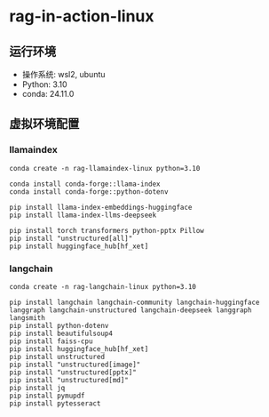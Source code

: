 # rag-in-action-linux

## 运行环境

- 操作系统: wsl2, ubuntu
- Python: 3.10
- conda: 24.11.0

## 虚拟环境配置

### llamaindex
```base
conda create -n rag-llamaindex-linux python=3.10

conda install conda-forge::llama-index
conda install conda-forge::python-dotenv

pip install llama-index-embeddings-huggingface
pip install llama-index-llms-deepseek

pip install torch transformers python-pptx Pillow
pip install "unstructured[all]"
pip install huggingface_hub[hf_xet]
```

### langchain
```base
conda create -n rag-langchain-linux python=3.10

pip install langchain langchain-community langchain-huggingface langgraph langchain-unstructured langchain-deepseek langgraph langsmith
pip install python-dotenv
pip install beautifulsoup4
pip install faiss-cpu
pip install huggingface_hub[hf_xet]
pip install unstructured
pip install "unstructured[image]"
pip install "unstructured[pptx]"
pip install "unstructured[md]"
pip install jq
pip install pymupdf
pip install pytesseract
```